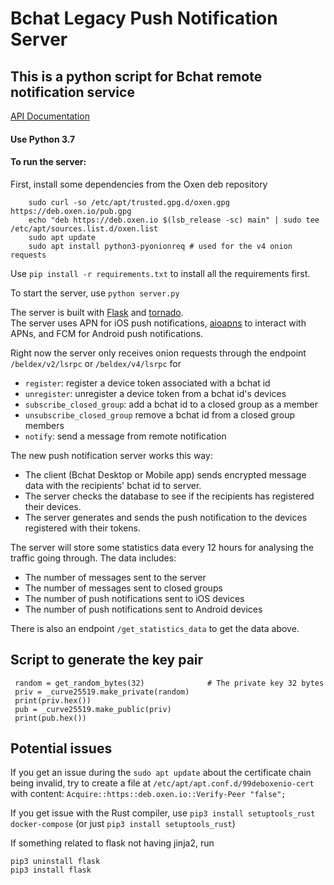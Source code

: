 # Bchat Legacy Push Notification Server

## This is a python script for Bchat remote notification service

[API Documentation](https://github.com/TechGoku/bchat-legacy-Push-Notification-server/blob/v1/DOCUMENTATION.md)

#### Use Python 3.7
#### To run the server:
First, install some dependencies from the Oxen deb repository

```
    sudo curl -so /etc/apt/trusted.gpg.d/oxen.gpg https://deb.oxen.io/pub.gpg
    echo "deb https://deb.oxen.io $(lsb_release -sc) main" | sudo tee /etc/apt/sources.list.d/oxen.list
    sudo apt update
    sudo apt install python3-pyonionreq # used for the v4 onion requests
```

Use `pip install -r requirements.txt` to install all the requirements first.


To start the server, use `python server.py`


The server is built with [Flask](https://github.com/pallets/flask) and [tornado](https://github.com/tornadoweb/tornado).  
The server uses APN for iOS push notifications, [aioapns](https://github.com/Fatal1ty/aioapns) to interact with APNs, and FCM for Android push notifications.

Right now the server only receives onion requests through the endpoint `/beldex/v2/lsrpc` or `/beldex/v4/lsrpc` for
- `register`: register a device token associated with a bchat id
- `unregister`: unregister a device token from a bchat id's devices
- `subscribe_closed_group`: add a bchat id to a closed group as a member
- `unsubscribe_closed_group` remove a bchat id from a closed group members
- `notify`: send a message from remote notification

The new push notification server works this way:
- The client (Bchat Desktop or Mobile app) sends encrypted message data with the recipients' bchat id to server.
- The server checks the database to see if the recipients has registered their devices.
- The server generates and sends the push notification to the devices registered with their tokens.

The server will store some statistics data every 12 hours for analysing the traffic going through. The data includes:
- The number of messages sent to the server
- The number of messages sent to closed groups
- The number of push notifications sent to iOS devices
- The number of push notifications sent to Android devices

There is also an endpoint `/get_statistics_data` to get the data above.


## Script to generate the key pair

```
 random = get_random_bytes(32)              # The private key 32 bytes
 priv = _curve25519.make_private(random)
 print(priv.hex())
 pub = _curve25519.make_public(priv)
 print(pub.hex())
```


## Potential issues

If you get an issue during the `sudo apt update` about the certificate chain being invalid,
try to create a file at `/etc/apt/apt.conf.d/99deboxenio-cert` with content:
`Acquire::https::deb.oxen.io::Verify-Peer "false";`


If you get issue with the Rust compiler, use
`pip3 install setuptools_rust docker-compose` (or just `pip3 install setuptools_rust`)

If something related to flask not having jinja2, run

```
pip3 uninstall flask
pip3 install flask
```